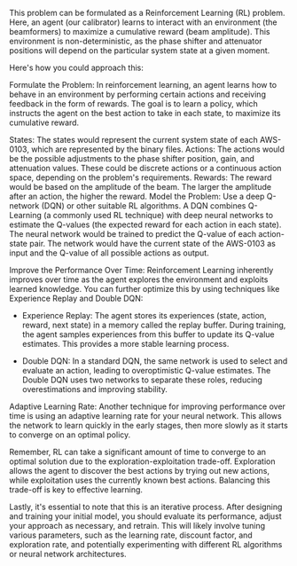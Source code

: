 This problem can be formulated as a Reinforcement Learning (RL) problem. Here, an agent (our calibrator) learns to interact with an environment (the beamformers) to maximize a cumulative reward (beam amplitude). This environment is non-deterministic, as the phase shifter and attenuator positions will depend on the particular system state at a given moment.

Here's how you could approach this:

Formulate the Problem: In reinforcement learning, an agent learns how to behave in an environment by performing certain actions and receiving feedback in the form of rewards. The goal is to learn a policy, which instructs the agent on the best action to take in each state, to maximize its cumulative reward.

States: The states would represent the current system state of each AWS-0103, which are represented by the binary files.
Actions: The actions would be the possible adjustments to the phase shifter position, gain, and attenuation values. These could be discrete actions or a continuous action space, depending on the problem's requirements.
Rewards: The reward would be based on the amplitude of the beam. The larger the amplitude after an action, the higher the reward.
Model the Problem: Use a deep Q-network (DQN) or other suitable RL algorithms. A DQN combines Q-Learning (a commonly used RL technique) with deep neural networks to estimate the Q-values (the expected reward for each action in each state). The neural network would be trained to predict the Q-value of each action-state pair. The network would have the current state of the AWS-0103 as input and the Q-value of all possible actions as output.

Improve the Performance Over Time: Reinforcement Learning inherently improves over time as the agent explores the environment and exploits learned knowledge. You can further optimize this by using techniques like Experience Replay and Double DQN:

 - Experience Replay: The agent stores its experiences (state, action, reward, next state) in a memory called the replay buffer. During training, the agent samples experiences from this buffer to update its Q-value estimates. This provides a more stable learning process.

 - Double DQN: In a standard DQN, the same network is used to select and evaluate an action, leading to overoptimistic Q-value estimates. The Double DQN uses two networks to separate these roles, reducing overestimations and improving stability.

Adaptive Learning Rate: Another technique for improving performance over time is using an adaptive learning rate for your neural network. This allows the network to learn quickly in the early stages, then more slowly as it starts to converge on an optimal policy.

Remember, RL can take a significant amount of time to converge to an optimal solution due to the exploration-exploitation trade-off. Exploration allows the agent to discover the best actions by trying out new actions, while exploitation uses the currently known best actions. Balancing this trade-off is key to effective learning.

Lastly, it's essential to note that this is an iterative process. After designing and training your initial model, you should evaluate its performance, adjust your approach as necessary, and retrain. This will likely involve tuning various parameters, such as the learning rate, discount factor, and exploration rate, and potentially experimenting with different RL algorithms or neural network architectures.